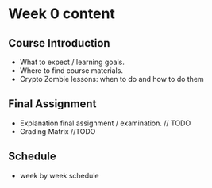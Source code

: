 # Week 0 content

## Course Introduction

- What to expect / learning goals.
- Where to find course materials.
- Crypto Zombie lessons: when to do and how to do them

## Final Assignment

- Explanation final assignment / examination. // TODO
- Grading Matrix //TODO

## Schedule

- week by week schedule
